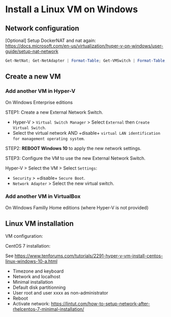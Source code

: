 # Install a Linux VM on Windows

## Network configuration

[Optional] Setup DockerNAT and nat again:<br/>
https://docs.microsoft.com/en-us/virtualization/hyper-v-on-windows/user-guide/setup-nat-network

```powershell
Get-NetNat; Get-NetAdapter | Format-Table; Get-VMSwitch | Format-Table; Get-ContainerNetwork | Format-Table; Get-VMNetworkAdapterVlan;
```

## Create a new VM

### Add another VM in Hyper-V

On Windows Enterprise editions

STEP1: Create a new External Network Switch.
- Hyper-V > `Virtual Switch Manager` > Select `External` then `Create Virtual Switch`.
- Select the virtual network AND +disable+ `virtual LAN identification for management operating system`.

STEP2: **REBOOT Windows 10** to apply the new network settings.

STEP3: Configure the VM to use the new External Network Switch.

Hyper-V > Select the VM > Select `Settings`:
- `Security` > +disable+ `Secure Boot`.
- `Network Adapter` > Select the new virtual switch.

### Add another VM in VirtualBox

On Windows Familly Home editions (where Hyper-V is not provided)

## Linux VM installation

VM configuration:

CentOS 7 installation:

See https://www.tenforums.com/tutorials/2291-hyper-v-vm-install-centos-linux-windows-10-a.html
- Timezone and keyboard
- Network and localhost
- Minimal installation
- Default disk partitionning
- User root and user xxxx as non-administrator
- Reboot
- Activate network: https://lintut.com/how-to-setup-network-after-rhelcentos-7-minimal-installation/
